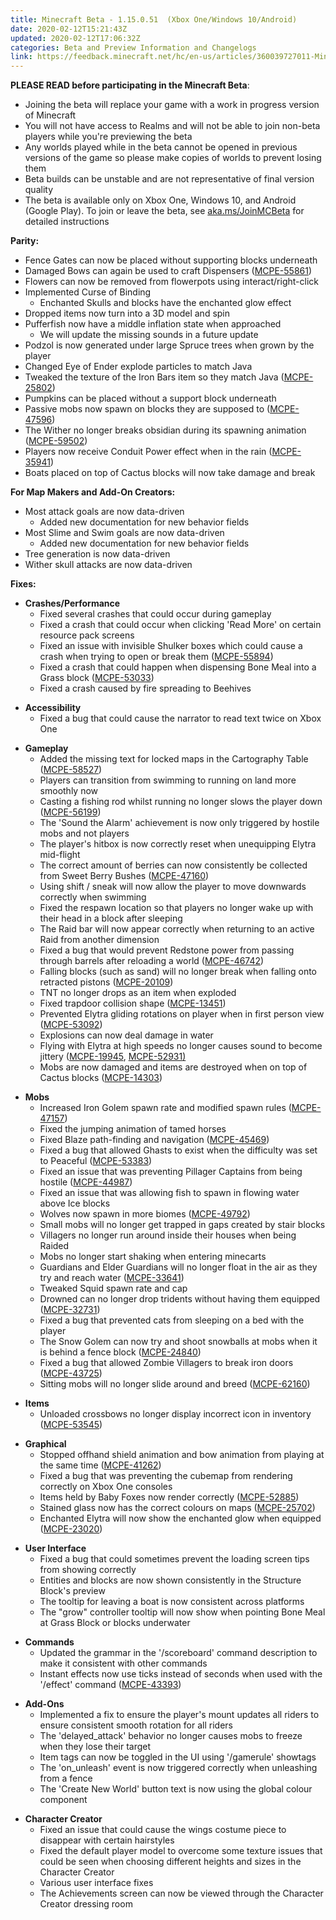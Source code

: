 ```yaml
---
title: Minecraft Beta - 1.15.0.51  (Xbox One/Windows 10/Android)
date: 2020-02-12T15:21:43Z
updated: 2020-02-12T17:06:32Z
categories: Beta and Preview Information and Changelogs
link: https://feedback.minecraft.net/hc/en-us/articles/360039727011-Minecraft-Beta-1-15-0-51-Xbox-One-Windows-10-Android
---
```


**PLEASE READ before participating in the Minecraft Beta**:

- Joining the beta will replace your game with a work in progress version of Minecraft
- You will not have access to Realms and will not be able to join non-beta players while you're previewing the beta
- Any worlds played while in the beta cannot be opened in previous versions of the game so please make copies of worlds to prevent losing them
- Beta builds can be unstable and are not representative of final version quality
- The beta is available only on Xbox One, Windows 10, and Android (Google Play). To join or leave the beta, see [aka.ms/JoinMCBeta](https://aka.ms/JoinMCBeta) for detailed instructions 

**Parity:**

- Fence Gates can now be placed without supporting blocks underneath
- Damaged Bows can again be used to craft Dispensers ([MCPE-55861](https://bugs.mojang.com/browse/MCPE-55861))
- Flowers can now be removed from flowerpots using interact/right-click
- Implemented Curse of Binding
  - Enchanted Skulls and blocks have the enchanted glow effect
- Dropped items now turn into a 3D model and spin
- Pufferfish now have a middle inflation state when approached
  - We will update the missing sounds in a future update
- Podzol is now generated under large Spruce trees when grown by the player
- Changed Eye of Ender explode particles to match Java
- Tweaked the texture of the Iron Bars item so they match Java ([MCPE-25802](https://bugs.mojang.com/browse/MCPE-25802))
- Pumpkins can be placed without a support block underneath
- Passive mobs now spawn on blocks they are supposed to ([MCPE-47596](https://bugs.mojang.com/browse/MCPE-47596))
- The Wither no longer breaks obsidian during its spawning animation ([MCPE-59502](https://bugs.mojang.com/browse/MCPE-59502))
- Players now receive Conduit Power effect when in the rain ([MCPE-35941](https://bugs.mojang.com/browse/MCPE-35941))
- Boats placed on top of Cactus blocks will now take damage and break 

**For Map Makers and Add-On Creators:**

- Most attack goals are now data-driven
  - Added new documentation for new behavior fields
- Most Slime and Swim goals are now data-driven
  - Added new documentation for new behavior fields
- Tree generation is now data-driven
- Wither skull attacks are now data-driven 

**Fixes:**

- **Crashes/Performance**
  - Fixed several crashes that could occur during gameplay
  - Fixed a crash that could occur when clicking 'Read More' on certain resource pack screens 
  - Fixed an issue with invisible Shulker boxes which could cause a crash when trying to open or break them ([MCPE-55894](https://bugs.mojang.com/browse/MCPE-55894))
  - Fixed a crash that could happen when dispensing Bone Meal into a Grass block ([MCPE-53033](https://bugs.mojang.com/browse/MCPE-53033))
  - Fixed a crash caused by fire spreading to Beehives 

<!-- -->

- **Accessibility**
  - Fixed a bug that could cause the narrator to read text twice on Xbox One 

<!-- -->

- **Gameplay**
  - Added the missing text for locked maps in the Cartography Table ([MCPE-58527](https://bugs.mojang.com/browse/MCPE-58527))
  - Players can transition from swimming to running on land more smoothly now
  - Casting a fishing rod whilst running no longer slows the player down ([MCPE-56199](https://bugs.mojang.com/browse/MCPE-56199))
  - The 'Sound the Alarm' achievement is now only triggered by hostile mobs and not players
  - The player's hitbox is now correctly reset when unequipping Elytra mid-flight
  - The correct amount of berries can now consistently be collected from Sweet Berry Bushes ([MCPE-47160](https://bugs.mojang.com/browse/MCPE-47160))
  - Using shift / sneak will now allow the player to move downwards correctly when swimming
  - Fixed the respawn location so that players no longer wake up with their head in a block after sleeping
  - The Raid bar will now appear correctly when returning to an active Raid from another dimension
  - Fixed a bug that would prevent Redstone power from passing through barrels after reloading a world ([MCPE-46742](https://bugs.mojang.com/browse/MCPE-46742))
  - Falling blocks (such as sand) will no longer break when falling onto retracted pistons ([MCPE-20109](https://bugs.mojang.com/browse/MCPE-20109))
  - TNT no longer drops as an item when exploded
  - Fixed trapdoor collision shape ([MCPE-13451](https://bugs.mojang.com/browse/MCPE-13451))
  - Prevented Elytra gliding rotations on player when in first person view ([MCPE-53092](https://bugs.mojang.com/browse/MCPE-53092))
  - Explosions can now deal damage in water
  - Flying with Elytra at high speeds no longer causes sound to become jittery ([MCPE-19945](https://bugs.mojang.com/browse/MCPE-19945), [MCPE-52931](https://bugs.mojang.com/browse/MCPE-52931)<u>)</u>
  - Mobs are now damaged and items are destroyed when on top of Cactus blocks ([MCPE-14303](https://bugs.mojang.com/browse/MCPE-14303)) 

<!-- -->

- **Mobs**
  - Increased Iron Golem spawn rate and modified spawn rules ([MCPE-47157](https://bugs.mojang.com/browse/MCPE-47157))
  - Fixed the jumping animation of tamed horses
  - Fixed Blaze path-finding and navigation ([MCPE-45469](https://bugs.mojang.com/browse/MCPE-45469))
  - Fixed a bug that allowed Ghasts to exist when the difficulty was set to Peaceful ([MCPE-53383](https://bugs.mojang.com/browse/MCPE-53383))
  - Fixed an issue that was preventing Pillager Captains from being hostile ([MCPE-44987](https://bugs.mojang.com/browse/MCPE-44987))
  - Fixed an issue that was allowing fish to spawn in flowing water above Ice blocks
  - Wolves now spawn in more biomes ([MCPE-49792](https://bugs.mojang.com/browse/MCPE-49792))
  - Small mobs will no longer get trapped in gaps created by stair blocks
  - Villagers no longer run around inside their houses when being Raided
  - Mobs no longer start shaking when entering minecarts
  - Guardians and Elder Guardians will no longer float in the air as they try and reach water ([MCPE-33641](https://bugs.mojang.com/browse/MCPE-33641))
  - Tweaked Squid spawn rate and cap
  - Drowned can no longer drop tridents without having them equipped ([MCPE-32731](https://bugs.mojang.com/browse/MCPE-32731))
  - Fixed a bug that prevented cats from sleeping on a bed with the player
  - The Snow Golem can now try and shoot snowballs at mobs when it is behind a fence block ([MCPE-24840](https://bugs.mojang.com/browse/MCPE-24840))
  - Fixed a bug that allowed Zombie Villagers to break iron doors ([MCPE-43725](https://bugs.mojang.com/browse/MCPE-43725))
  - Sitting mobs will no longer slide around and breed ([MCPE-62160](https://bugs.mojang.com/browse/MCPE-62160)) 

<!-- -->

- **Items**
  - Unloaded crossbows no longer display incorrect icon in inventory ([MCPE-53545](https://bugs.mojang.com/browse/MCPE-53545))

<!-- -->

- **Graphical**
  - Stopped offhand shield animation and bow animation from playing at the same time ([MCPE-41262](https://bugs.mojang.com/browse/MCPE-41262))
  - Fixed a bug that was preventing the cubemap from rendering correctly on Xbox One consoles 
  - Items held by Baby Foxes now render correctly ([MCPE-52885](https://bugs.mojang.com/browse/MCPE-52885))
  - Stained glass now has the correct colours on maps ([MCPE-25702](https://bugs.mojang.com/browse/MCPE-25702))
  - Enchanted Elytra will now show the enchanted glow when equipped ([MCPE-23020](https://bugs.mojang.com/browse/MCPE-23020)) 

<!-- -->

- **User Interface**
  - Fixed a bug that could sometimes prevent the loading screen tips from showing correctly
  - Entities and blocks are now shown consistently in the Structure Block's preview
  - The tooltip for leaving a boat is now consistent across platforms
  - The "grow" controller tooltip will now show when pointing Bone Meal at Grass Block or blocks underwater 

<!-- -->

- **Commands**
  - Updated the grammar in the '/scoreboard' command description to make it consistent with other commands
  - Instant effects now use ticks instead of seconds when used with the '/effect' command ([MCPE-43393](https://bugs.mojang.com/browse/MCPE-43393)) 

<!-- -->

- **Add-Ons**
  - Implemented a fix to ensure the player's mount updates all riders to ensure consistent smooth rotation for all riders
  - The 'delayed_attack' behavior no longer causes mobs to freeze when they lose their target
  - Item tags can now be toggled in the UI using '/gamerule' showtags
  - The 'on_unleash' event is now triggered correctly when unleashing from a fence
  - The 'Create New World' button text is now using the global colour component  

<!-- -->

- **Character Creator**
  - Fixed an issue that could cause the wings costume piece to disappear with certain hairstyles
  - Fixed the default player model to overcome some texture issues that could be seen when choosing different heights and sizes in the Character Creator
  - Various user interface fixes
  - The Achievements screen can now be viewed through the Character Creator dressing room
